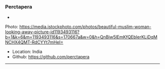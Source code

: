 ### Perctapera

-
Photo: https://media.istockphoto.com/photos/beautiful-muslim-woman-looking-away-picture-id1193493116?b=1&k=6&m=1193493116&s=170667a&w=0&h=QnBiw5lEmKfQEblerKLiDqMNCHX4QMT-RdCYYt7mHeI=
- Location: India
- Github: https://github.com/perctapera

***

